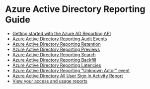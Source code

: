 <properties
   pageTitle="Azure Active Directory Reporting Guide | Microsoft Azure"
   description="A guide containing all Azure Active Directory Reporting articles"
   services="active-directory"
   documentationCenter=""
   authors="kenhoff"
   manager="mbaldwin"
   editor=""/>

<tags
   ms.service="active-directory"
   ms.devlang="na"
   ms.topic="article"
   ms.tgt_pltfrm="na"
   ms.workload="identity"
   ms.date="12/07/2015"
   ms.author="kenhoff"/>


# Azure Active Directory Reporting Guide

 - [Getting started with the Azure AD Reporting API](active-directory-reporting-api-getting-started.md)
 - [Azure Active Directory Reporting Audit Events](active-directory-reporting-audit-events.md)
 - [Azure Active Directory Reporting Retention](active-directory-reporting-retention.md)
 - [Azure Active Directory Reporting Previews](active-directory-reporting-previews.md)
 - [Azure Active Directory Reporting Search](active-directory-reporting-search.md)
 - [Azure Active Directory Reporting Backfill](active-directory-reporting-backfill.md)
 - [Azure Active Directory Reporting Latencies](active-directory-reporting-latencies.md)
 - [Azure Active Directory Reporting "Unknown Actor" event](active-directory-reporting-unknown-actor.md)
 - [Azure Active Directory All User Sign In Activity Report](active-directory-reporting-all-user-sign-in-activity-report.md)
 - [View your access and usage reports](active-directory-view-access-usage-reports.md)


